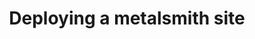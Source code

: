 ---
title: Deploying a metalsmith site
description: 'Deploy a metalsmith.js project on shared hosting, Github pages, the cloud or a CDN'
draft: true
toc: true
layout: default.njk
order: 5
sitemap:
  private: true
config:
  anchors: true
---